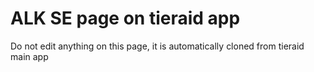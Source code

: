 # ALK SE page on tieraid app

Do not edit anything on this page, it is automatically cloned from tieraid main app
